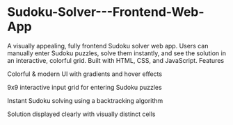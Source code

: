# Sudoku-Solver---Frontend-Web-App
A visually appealing, fully frontend Sudoku solver web app. Users can manually enter Sudoku puzzles, solve them instantly, and see the solution in an interactive, colorful grid. Built with HTML, CSS, and JavaScript.
Features

 Colorful & modern UI with gradients and hover effects

 9x9 interactive input grid for entering Sudoku puzzles

 Instant Sudoku solving using a backtracking algorithm

 Solution displayed clearly with visually distinct cells
